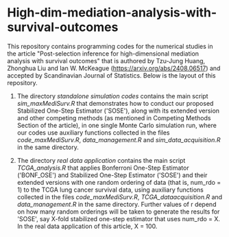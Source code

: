 # High-dim-mediation-analysis-with-survival-outcomes
This repository contains programming codes for the numerical studies in the article "Post-selection inference for high-dimensional
mediation analysis with survival outcomes" that is authored by Tzu-Jung Huang, Zhonghua Liu and Ian W. McKeague (https://arxiv.org/abs/2408.06517) and accepted by Scandinavian Journal of Statistics. Below is the layout of this repository.

1. The directory *standalone simulation codes* contains the main script *sim_maxMediSurv.R* that demonstrates how to conduct our proposed Stabilized One-Step Estimator ('SOSE'), along with its extended version and other competing methods (as mentioned in Competing Methods Section of the article), in one single Monte Carlo simulation run,
where our codes use auxiliary functions collected in the files *code_maxMediSurv.R*, *data_management.R* and *sim_data_acquisition.R* in the same directory.
  
2. The directory *real data application* contains the main script *TCGA_analysis.R* that applies Bonferroni One-Step Estimator ('BONF_OSE') and Stabilized One-Step Estimator ('SOSE') and their extended versions with one random ordering of data (that is, num_rdo = 1) to 
the TCGA lung cancer survival data, using auxiliary functions collected in the files *code_maxMediSurv.R*, *TCGA_dataacquisition.R* and *data_management.R* in the same directory. Further values of r depend on how many random orderings will be taken to generate the results for 'SOSE', 
say X-fold stabilized one-step estimator that uses num_rdo = X. In the real data application of this article, X = 100.
